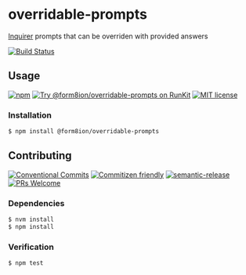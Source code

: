 # overridable-prompts

[Inquirer](https://github.com/SBoudrias/Inquirer.js/) prompts that can be
overriden with provided answers

<!-- status badges -->
[![Build Status][ci-badge]][ci-link]

## Usage

<!-- consumer badges -->
[![npm][npm-badge]][npm-link]
[![Try @form8ion&#x2F;overridable-prompts on RunKit][runkit-badge]][runkit-link]
[![MIT license][license-badge]][license-link]

### Installation

```sh
$ npm install @form8ion/overridable-prompts
```

## Contributing

<!-- contribution badges -->
[![Conventional Commits][commit-convention-badge]][commit-convention-link]
[![Commitizen friendly][commitizen-badge]][commitizen-link]
[![semantic-release][semantic-release-badge]][semantic-release-link]
[![PRs Welcome][PRs-badge]][PRs-link]

### Dependencies

```sh
$ nvm install
$ npm install
```

### Verification

```sh
$ npm test
```

[npm-link]: https://www.npmjs.com/package/@form8ion/overridable-prompts
[npm-badge]: https://img.shields.io/npm/v/@form8ion/overridable-prompts.svg
[runkit-link]: https://npm.runkit.com/@form8ion/overridable-prompts
[runkit-badge]: https://badge.runkitcdn.com/@form8ion/overridable-prompts.svg
[license-link]: LICENSE
[license-badge]: https://img.shields.io/github/license/form8ion/overridable-prompts.svg
[ci-link]: https://travis-ci.com/form8ion/overridable-prompts
[ci-badge]: https://img.shields.io/travis/com/form8ion/overridable-prompts/master.svg
[commit-convention-link]: https://conventionalcommits.org
[commit-convention-badge]: https://img.shields.io/badge/Conventional%20Commits-1.0.0-yellow.svg
[commitizen-link]: http://commitizen.github.io/cz-cli/
[commitizen-badge]: https://img.shields.io/badge/commitizen-friendly-brightgreen.svg
[semantic-release-link]: https://github.com/semantic-release/semantic-release
[semantic-release-badge]: https://img.shields.io/badge/%20%20%F0%9F%93%A6%F0%9F%9A%80-semantic--release-e10079.svg
[PRs-link]: http://makeapullrequest.com
[PRs-badge]: https://img.shields.io/badge/PRs-welcome-brightgreen.svg
